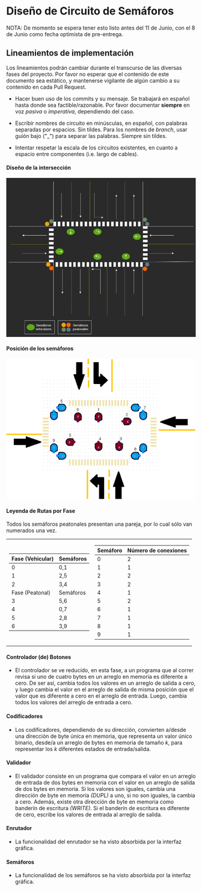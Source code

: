 # Diseño de Circuito de Semáforos

NOTA: De momento se espera tener esto listo antes del 11 de Junio, con el 8 de Junio como fecha optimista de pre-entrega.

## Lineamientos de implementación

Los lineamientos podrán cambiar durante el transcurso de las diversas fases del proyecto. Por favor no esperar que el contenido de este documento sea estático, y mantenerse vigilante de algún cambio a su contenido en cada Pull Request.

* Hacer buen uso de los commits y su mensaje. Se trabajará en español hasta donde sea factible/razonable. Por favor documentar **siempre** en voz *pasiva* o *imperativa*, dependiendo del caso.

* Escribir nombres de circuito en minúsculas, en español, con palabras separadas por espacios. Sin tildes. Para los nombres de *branch*, usar guión bajo ("_") para separar las palabras. Siempre sin tildes.

* Intentar respetar la escala de los circuitos existentes, en cuanto a espacio entre componentes (i.e. largo de cables).

#### Diseño de la intersección

![Diseño de la intersección](./Resources/Images/Interseccion.png)

#### Posición de los semáforos

![Numeración de los semáforos](./Resources/Images/Semaforos.png)

#### Leyenda de Rutas por Fase

Todos los semáforos peatonales presentan una pareja, por lo cual sólo van numerados una vez.

<table>
<tr><td>

| Fase (Vehicular) | Semáforos |
|------------------|-----------|
| 0                | 0,1       |
| 1                | 2,5       |
| 2                | 3,4       |
| Fase (Peatonal)  | Semáforos |
| 3                | 5,6       |
| 4                | 0,7       |
| 5                | 2,8       |
| 6                | 3,9       |

</td><td>

| Semáforo | Número de conexiones |
|----------|----------------------|
| 0        | 2                    |
| 1        | 1                    |
| 2        | 2                    |
| 3        | 2                    |
| 4        | 1                    |
| 5        | 2                    |
| 6        | 1                    |
| 7        | 1                    |
| 8        | 1                    |
| 9        | 1                    |

</td></tr> </table>

#### Controlador (de) Botones

* El controlador se ve reducido, en esta fase, a un programa que al correr revisa si uno de cuatro bytes en un arreglo en memoria es diferente a cero. De ser así, cambia todos los valores en un arreglo de salida a cero, y luego cambia el valor en el arreglo de salida de misma posición que el valor que es diferente a cero en el arreglo de entrada. Luego, cambia todos los valores del arreglo de entrada a cero.

#### Codificadores

* Los codificadores, dependiendo de su dirección, convierten a/desde una dirección de byte única en memoria, que representa un valor único binario, desde/a un arreglo de bytes en memoria de tamaño *k*, para representar los *k* diferentes estados de entrada/salida.

#### Validador

* El validador consiste en un programa que compara el valor en un arreglo de entrada de dos bytes en memoria con el valor en un arreglo de salida de dos bytes en memoria. Si los valores son iguales, cambia una dirección de byte en memoria *(DUPL)* a uno, si no son iguales, la cambia a cero. Además, existe otra dirección de byte en memoria como banderín de escritura *(WRITE)*. Si el banderín de escritura es diferente de cero, escribe los valores de entrada al arreglo de salida.

#### Enrutador

* La funcionalidad del enrutador se ha visto absorbida por la interfaz gráfica.

#### Semáforos

* La funcionalidad de los semáforos se ha visto absorbida por la interfaz gráfica.
